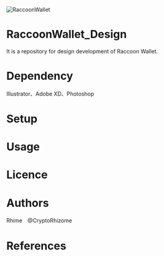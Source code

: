 
<img src="https://github.com/SasakiYuki/RaccoonWalletDesign/blob/master/design/github_eyecatch/raccoon_github.png" alt="RaccoonWallet " title="RaccoonWallet ">

# RaccoonWallet_Design
It is a repository for design development of Raccoon Wallet.

# Dependency
Illustrator、Adobe XD、Photoshop

# Setup


# Usage


# Licence


# Authors
Rhime　@CryptoRhizome

# References
